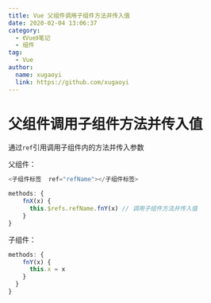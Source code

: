 ```yaml
---
title: Vue 父组件调用子组件方法并传入值
date: 2020-02-04 13:06:37
category:
  - 《Vue》笔记
  - 组件
tag:
  - Vue
author:
  name: xugaoyi
  link: https://github.com/xugaoyi
---
```

# 父组件调用子组件方法并传入值

通过`ref`引用调用子组件内的方法并传入参数

父组件：

```js
<子组件标签  ref="refName"></子组件标签>

methods: {
    fnX(x) {
      this.$refs.refName.fnY(x) // 调用子组件方法并传入值
    }
}
```

子组件：

```js
methods: {
    fnY(x) {
      this.x = x
    }
  }
}
```
